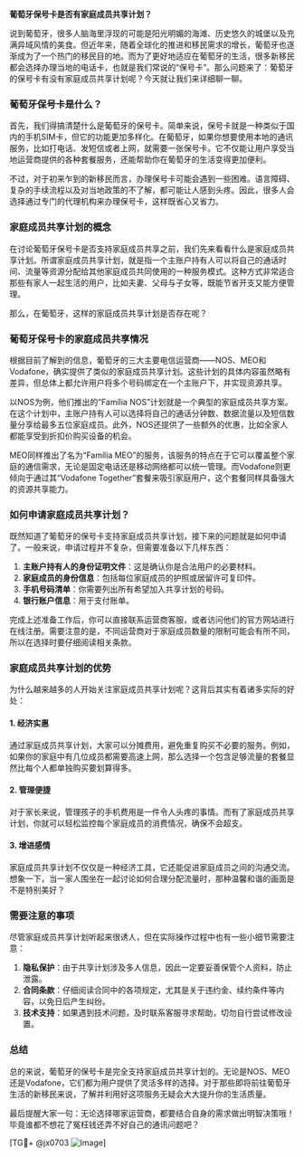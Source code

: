 **葡萄牙保号卡是否有家庭成员共享计划？**

说到葡萄牙，很多人脑海里浮现的可能是阳光明媚的海滩、历史悠久的城堡以及充满异域风情的美食。但近年来，随着全球化的推进和移民需求的增长，葡萄牙也逐渐成为了一个热门的移民目的地。而为了更好地适应在葡萄牙的生活，很多新移民都会选择办理当地的电话卡，也就是我们常说的“保号卡”。那么问题来了：葡萄牙的保号卡有没有家庭成员共享计划呢？今天就让我们来详细聊一聊。

### 葡萄牙保号卡是什么？

首先，我们得搞清楚什么是葡萄牙的保号卡。简单来说，保号卡就是一种类似于国内的手机SIM卡，但它的功能更加多样化。在葡萄牙，如果你想要使用本地的通讯服务，比如打电话、发短信或者上网，就需要一张保号卡。它不仅能让用户享受当地运营商提供的各种套餐服务，还能帮助你在葡萄牙的生活变得更加便利。

不过，对于初来乍到的新移民而言，办理保号卡可能会遇到一些困难。语言障碍、复杂的手续流程以及对当地政策的不了解，都可能让人感到头疼。因此，很多人会选择通过专门的代理机构来办理保号卡，这样既省心又省力。

### 家庭成员共享计划的概念

在讨论葡萄牙保号卡是否支持家庭成员共享之前，我们先来看看什么是家庭成员共享计划。所谓家庭成员共享计划，就是指一个主账户持有人可以将自己的通话时间、流量等资源分配给其他家庭成员共同使用的一种服务模式。这种方式非常适合那些有家人一起生活的用户，比如夫妻、父母与子女等，既能节省开支又能方便管理。

那么，在葡萄牙，这样的家庭成员共享计划是否存在呢？

### 葡萄牙保号卡的家庭成员共享情况

根据目前了解到的信息，葡萄牙的三大主要电信运营商——NOS、MEO和Vodafone，确实提供了类似的家庭成员共享计划。这些计划的具体内容虽然略有差异，但总体上都允许用户将多个号码绑定在一个主账户下，并实现资源共享。

以NOS为例，他们推出的“Família NOS”计划就是一个典型的家庭成员共享方案。在这个计划中，主账户持有人可以选择将自己的通话分钟数、数据流量以及短信数量分享给最多五位家庭成员。此外，NOS还提供了一些额外的优惠，比如全家人都能享受到折扣价购买设备的机会。

MEO同样推出了名为“Família MEO”的服务，该服务的特点在于它可以覆盖整个家庭的通信需求，无论是固定电话还是移动网络都可以统一管理。而Vodafone则更倾向于通过其“Vodafone Together”套餐来吸引家庭用户，这个套餐同样具备强大的资源共享能力。

### 如何申请家庭成员共享计划？

既然知道了葡萄牙的保号卡支持家庭成员共享计划，接下来的问题就是如何申请了。一般来说，申请过程并不复杂，但需要准备以下几样东西：

1. **主账户持有人的身份证明文件**：这是确认你是合法用户的必要材料。
2. **家庭成员的身份信息**：包括每位家庭成员的护照或居留许可复印件。
3. **手机号码清单**：你需要列出所有希望加入共享计划的号码。
4. **银行账户信息**：用于支付账单。

完成上述准备工作后，你可以直接联系运营商客服，或者访问他们的官方网站进行在线注册。需要注意的是，不同运营商对于家庭成员数量的限制可能会有所不同，所以在选择时要仔细阅读相关条款。

### 家庭成员共享计划的优势

为什么越来越多的人开始关注家庭成员共享计划呢？这背后其实有着诸多实际的好处：

#### 1. 经济实惠
通过家庭成员共享计划，大家可以分摊费用，避免重复购买不必要的服务。例如，如果你的家庭中有几位成员都需要高速上网，那么选择一个包含足够流量的套餐显然比每个人都单独购买要划算得多。

#### 2. 管理便捷
对于家长来说，管理孩子的手机费用是一件令人头疼的事情。而有了家庭成员共享计划，你就可以轻松监控每个家庭成员的消费情况，确保不会超支。

#### 3. 增进感情
家庭成员共享计划不仅仅是一种经济工具，它还能促进家庭成员之间的沟通交流。想象一下，当一家人围坐在一起讨论如何合理分配流量时，那种温馨和谐的画面是不是特别美好？

### 需要注意的事项

尽管家庭成员共享计划听起来很诱人，但在实际操作过程中也有一些小细节需要注意：

1. **隐私保护**：由于共享计划涉及多人信息，因此一定要妥善保管个人资料，防止泄露。
2. **合同条款**：仔细阅读合同中的各项规定，尤其是关于违约金、续约条件等内容，以免日后产生纠纷。
3. **技术支持**：如果遇到技术问题，及时联系客服寻求帮助，切勿自行尝试修改设置。

### 总结

总的来说，葡萄牙的保号卡是完全支持家庭成员共享计划的。无论是NOS、MEO还是Vodafone，它们都为用户提供了灵活多样的选择。对于那些即将前往葡萄牙生活的新移民来说，了解并利用好这项服务无疑会大大提升你的生活质量。

最后提醒大家一句：无论选择哪家运营商，都要结合自身的需求做出明智决策哦！毕竟谁都不想花了冤枉钱还弄不好自己的通讯问题吧？

[TG💪+ @jx0703 ![Image](https://github.com/user-attachments/assets/dbca1d08-cadb-493c-b0ec-ad6f7a83f270)]